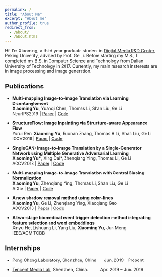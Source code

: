 ```yaml
---
permalink: /
title: "About Me"
excerpt: "About me"
author_profile: true
redirect_from: 
  - /about/
  - /about.html
---
```


Hi! I’m Xiaoming, a third year graduate student in [Digital Media R&D Center](http://media.pkusz.edu.cn), Peking Univerity, advised by Prof. Ge Li. Before starting my M.S., I completed my B.S. in Computer Science and Technology from Dalian University of Technology in 2017. Currently, my main research insterests are in image processing and image generation.

Publications
------
- **Multi-mapping Image-to-Image Translation via Learning Disentanglement** <br> **Xiaoming Yu**, Yuanqi Chen, Thomas Li, Shan Liu, Ge Li <br> NeurIPS2019 | [Paper](https://arxiv.org/pdf/1909.07877.pdf) | [Code](https://github.com/Xiaoming-Yu/DMIT)

- **StructureFlow: Image Inpainting via Structure-aware Appearance Flow** <br> Yurui Ren, **Xiaoming Yu**, Ruonan Zhang, Thomas H Li, Shan Liu, Ge Li <br> ICCV2019 | [Paper](https://arxiv.org/pdf/1908.03852.pdf) | [Code](https://github.com/RenYurui/StructureFlow)

- **SingleGAN: Image-to-Image Translation by a Single-Generator Network using Multiple Generative Adversarial Learning** <br> **Xiaoming Yu\***, Xing Cai\*, Zhenqiang Ying, Thomas Li, Ge Li <br> ACCV2018 | [Paper](https://arxiv.org/pdf/1810.04991.pdf) | [Code](https://github.com/Xiaoming-Yu/SingleGAN)

- **Multi-mapping Image-to-Image Translation with Central Biasing Normalization** <br> **Xiaoming Yu**, Zhenqiang Ying, Thomas Li, Shan Liu, Ge Li <br> ArXiv | [Paper](https://arxiv.org/pdf/1806.10050.pdf) | [Code](https://github.com/Xiaoming-Yu/DMIT/tree/master/models/modules)

- **A new shadow removal method using color-lines** <br> **Xiaoming Yu**, Ge Li, Zhenqiang Ying, Xiaoqiang Guo <br> ACCV2018 | [Paper](https://www.researchgate.net/profile/Xiaoming_Yu12/publication/318730124_A_New_Shadow_Removal_Method_Using_Color-Lines/links/59bf8bda458515e9cfd5098d/A-New-Shadow-Removal-Method-Using-Color-Lines.pdf) | [Code](https://github.com/Xiaoming-Yu/ShadowRemoval)

- **A two-stage biomedical event trigger detection method integrating feature selection and word embeddings** <br> Xinyu He, Lishuang Li, Yang Liu, **Xiaoming Yu**, Jun Meng <br> IEEE/ACM TCBB

Internships
------
- [Peng Cheng Laboratory](http://www.pcl.ac.cn/), Shenzhen, China. &emsp; Jun. 2019 – Present

- [Tencent Media Lab](https://avlab.qq.com), Shenzhen, China. &emsp; &emsp; Apr. 2019 – Jun. 2019
